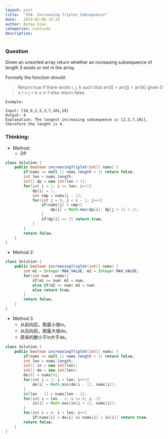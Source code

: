 ```yaml
---
layout: post
title:  "334. Increasing Triplet Subsequence"
date:   2019-05-08 10:39
author: Botao Xiao
categories: Leetcode
description:
---
```

### Question
Given an unsorted array return whether an increasing subsequence of length 3 exists or not in the array.

Formally the function should:

> Return true if there exists i, j, k
  such that arr[i] < arr[j] < arr[k] given 0 ≤ i < j < k ≤ n-1 else return false.

```
Example:

Input: [10,9,2,5,3,7,101,18]
Output: 4
Explanation: The longest increasing subsequence is [2,3,7,101], therefore the length is 4.

```

### Thinking:
* Method:
	* DP

```Java
class Solution {
    public boolean increasingTriplet(int[] nums) {
        if(nums == null || nums.length < 3) return false;
        int len = nums.length;
        int[] dp = new int[len + 1];
        for(int i = 1; i <= len; i++){
            dp[i] = 1;
            int cmp = nums[i - 1];
            for(int j = 0; j < i - 1; j++){
                if(nums[j] < cmp){
                    dp[i] = Math.max(dp[i], dp[j + 1] + 1);
                }
                if(dp[i] >= 3) return true;
            }
        }
        return false;
    }
}
```

* Method 2:

```Java
class Solution {
    public boolean increasingTriplet(int[] nums) {
        int m1 = Integer.MAX_VALUE, m2 = Integer.MAX_VALUE;
        for(int num : nums){
            if(m1 >= num) m1 = num;
            else if(m2 >= num) m2 = num;
            else return true;
        }
        return false;
    }
}
```

* Method 3
	* 从前向后，取最小值in。
	* 从后向前，取最大值de。
	* 原来的数小于in大于de。

```Java
class Solution {
    public boolean increasingTriplet(int[] nums) {
        if(nums == null || nums.length < 3) return false;
        int len = nums.length;
        int[] in = new int[len];
        int[] de = new int[len];
        de[0] = nums[0];
        for(int i = 1; i < len; i++){
            de[i] = Math.min(de[i - 1], nums[i]);
        }
        in[len - 1] = nums[len - 1];
        for(int i = len - 2; i >= 0; i--){
            in[i] = Math.max(in[i + 1], nums[i]);
        }
        for(int i = 0; i < len; i++)
            if(nums[i] > de[i] && nums[i] < in[i]) return true;
        return false;
    }
}
```